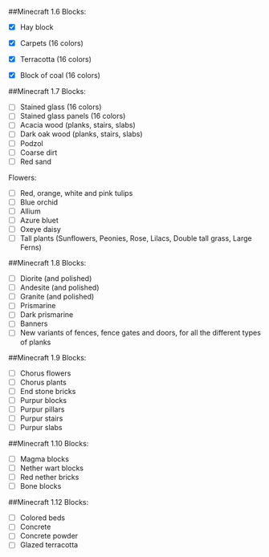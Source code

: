 ##Minecraft 1.6 
Blocks:
- [x] Hay block
- [x] Carpets (16 colors)
- [x] Terracotta (16 colors)
- [x] Block of coal (16 colors)


##Minecraft 1.7 
Blocks:
- [ ] Stained glass (16 colors)
- [ ] Stained glass panels (16 colors)
- [ ] Acacia wood (planks, stairs, slabs)
- [ ] Dark oak wood (planks, stairs, slabs)
- [ ] Podzol
- [ ] Coarse dirt
- [ ] Red sand

Flowers:
- [ ] Red, orange, white and pink tulips
- [ ] Blue orchid
- [ ] Allium
- [ ] Azure bluet
- [ ] Oxeye daisy
- [ ] Tall plants (Sunflowers, Peonies, Rose, Lilacs, Double tall grass, Large Ferns)

##Minecraft 1.8 
Blocks:
- [ ] Diorite (and polished)
- [ ] Andesite (and polished)
- [ ] Granite (and polished)
- [ ] Prismarine
- [ ] Dark prismarine
- [ ] Banners
- [ ] New variants of fences, fence gates and doors, for all the different types of planks

##Minecraft 1.9
Blocks:
- [ ] Chorus flowers
- [ ] Chorus plants
- [ ] End stone bricks
- [ ] Purpur blocks
- [ ] Purpur pillars
- [ ] Purpur stairs
- [ ] Purpur slabs

##Minecraft 1.10
Blocks:
- [ ] Magma blocks
- [ ] Nether wart blocks
- [ ] Red nether bricks
- [ ] Bone blocks

##Minecraft 1.12
Blocks:
- [ ] Colored beds
- [ ] Concrete
- [ ] Concrete powder
- [ ] Glazed terracotta